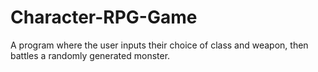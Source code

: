# Character-RPG-Game
A program where the user inputs their choice of class and weapon, then battles a randomly generated monster.
